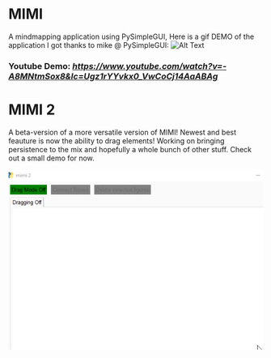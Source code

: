 # MIMI
A mindmapping application using PySimpleGUI, 
Here is a gif DEMO of the application I got thanks to mike @ PySimpleGUI:
![Alt Text](https://user-images.githubusercontent.com/46163555/121025574-4b189200-c773-11eb-9bd8-5d6d9dd165f3.gif)

### Youtube Demo: *https://www.youtube.com/watch?v=-A8MNtmSox8&lc=Ugz1rYYvkx0_VwCoCj14AaABAg*
# MIMI 2
A beta-version of a more versatile version of MIMI! Newest and best feauture is now the ability to drag elements! Working on bringing persistence to the mix and hopefully a whole bunch of other stuff. Check out a small demo for now. 

![Alt Text](https://github.com/derikvanschaik/MIMI/blob/main/mimi2demo.gif)
